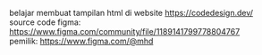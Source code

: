 belajar membuat tampilan html di website https://codedesign.dev/    
source code figma: https://www.figma.com/community/file/1189141799778804767    
pemilik: https://www.figma.com/@mhd    
